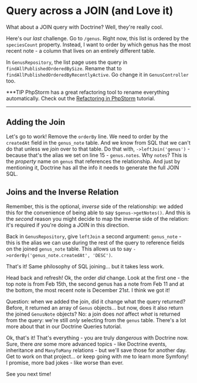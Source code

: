 # Query across a JOIN (and Love it)

What about a JOIN query with Doctrine? Well, they're really cool.

Here's our *last* challenge. Go to `/genus`. Right now, this list is ordered by the
`speciesCount` property. Instead, I want to order by which genus has the most recent
note - a column that lives on an entirely different table.

In `GenusRepository`, the list page uses the query in `findAllPublishedOrderedBySize`.
Rename that to `findAllPublishedOrderedByRecentlyActive`. Go change it in
`GenusController` too.

***TIP
PhpStorm has a great refactoring tool to rename everything automatically. Check out
the [Refactoring in PhpStorm](http://knpuniversity.com/screencast/phpstorm/refactoring) tutorial.
***

## Adding the Join

Let's go to work! Remove the `orderBy` line. We need to order by the `createdAt`
field in the `genus_note` table. And we know from SQL that we can't do that unless
we *join* over to that table. Do that with, `->leftJoin('genus')` - because that's
the alias we set on line 15 - `genus.notes`. Why `notes`? This is the *property*
name on `genus` that references the relationship. And just by mentioning it, Doctrine
has all the info it needs to generate the full JOIN SQL.

## Joins and the Inverse Relation

Remember, this is the optional, *inverse* side of the relationship: we added this
for the convenience of being able to say `$genus->getNotes()`. And this is the
*second* reason you might decide to map the inverse side of the relation: it's required
if you're doing a JOIN in this direction.

Back in `GenusRepository`, give `leftJoin` a second argument: `genus_note` - this
is the alias we can use during the rest of the query to reference fields on the joined
`genus_note` table. This allows us to say `->orderBy('genus_note.createdAt', 'DESC')`.

That's it! Same philosophy of SQL joining... but it takes less work.

Head back and refresh! Ok, the order *did* change. Look at the first one - the top
note is from Feb 15th, the second genus has a note from Feb 11 and at the bottom,
the most recent note is December 21st. I think we got it!

Question: when we added the join, did it change what the query returned? Before,
it returned an array of `Genus` objects... but now, does it also return the joined
`GenusNote` objects? No: a join does *not* affect *what* is returned from the query:
we're still *only* selecting from the `genus` table. There's a lot more about that
in our Doctrine Queries tutorial.

Ok, that's it! That's everything - you are truly *dangerous* with Doctrine now.
Sure, there *are* some more advanced topics - like Doctrine events, inheritance
and `ManyToMany` relations - but we'll save those for another day. Get to work on
that project... or keep going with me to learn more Symfony! I promise, more bad
jokes - like worse than ever.

See you next time!
